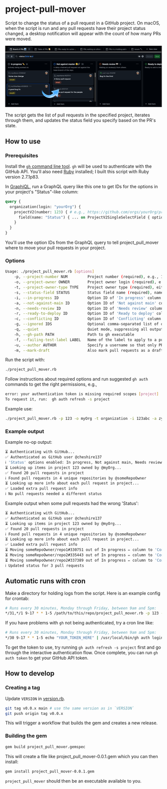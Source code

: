 # project-pull-mover

Script to change the status of a pull request in a GitHub project. On macOS, when the script is run and any pull
requests have their project status changed, a desktop notification will appear with the count of how many PRs were
moved.

![Screenshot of a GitHub project in kanban board layout with several columns. There is a blue arrow from a pull request in the left-most In Progress column pointing into the adjacent Not Against Master column.](./project-screenshot.png)

The script gets the list of pull requests in the specified project, iterates through them, and updates the status field you specify based on the PR's state.

## How to use

### Prerequisites

Install the [`gh` command line tool](https://cli.github.com/). `gh` will be used to authenticate with the GitHub API.
You'll also need [Ruby](https://www.ruby-lang.org/en/documentation/installation/) installed; I built this script
with Ruby version 2.7.1p83.

In [GraphiQL](https://docs.github.com/en/graphql/overview/explorer), run a GraphQL query like this one to get IDs for the options in your project's "Status"-like column:

```graphql
query {
  organization(login: "yourOrg") {
    projectV2(number: 123) { # e.g., https://github.com/orgs/yourOrg/projects/123
      field(name: "Status") { ... on ProjectV2SingleSelectField { options { name id } } }
    }
  }
}
```

You'll use the option IDs from the GraphQL query to tell project_pull_mover where to move your pull requests in your
project.

### Options

```sh
Usage: ./project_pull_mover.rb [options]
    -p, --project-number NUM         Project number (required), e.g., 123 for https://github.com/orgs/someorg/projects/123
    -o, --project-owner OWNER        Project owner login (required), e.g., someorg for https://github.com/orgs/someorg/projects/123
    -t, --project-owner-type TYPE    Project owner type (required), either 'user' or 'organization'
    -s, --status-field STATUS        Status field name (required), name of a single-select field in the project
    -i, --in-progress ID             Option ID of 'In progress' column for status field
    -a, --not-against-main ID        Option ID of 'Not against main' column for status field
    -n, --needs-review ID            Option ID of 'Needs review' column for status field
    -r, --ready-to-deploy ID         Option ID of 'Ready to deploy' column for status field
    -c, --conflicting ID             Option ID of 'Conflicting' column for status field
    -g, --ignored IDS                Optional comma-separated list of option IDs of columns like 'Blocked' or 'On hold' for status field
    -q, --quiet                      Quiet mode, suppressing all output except errors
    -h, --gh-path PATH               Path to gh executable
    -f, --failing-test-label LABEL   Name of the label to apply to a pull request that has failing required builds
    -u, --author AUTHOR              Specify a username so that only PRs in the project authored by that user are changed
    -m, --mark-draft                 Also mark pull requests as a draft when setting them to In Progress, Not Against Main, or Conflicting status.
```

Run the script with:

```sh
./project_pull_mover.rb
```

Follow instructions about required options and run suggested `gh auth` commands to get the right permissions, e.g.,

```sh
error: your authentication token is missing required scopes [project]
To request it, run:  gh auth refresh -s project
```

Example use:

```sh
./project_pull_mover.rb -p 123 -o myOrg -t organization -i 123abc -a zyx987 -n ab123cd -r a1b2c3 -c z9y8x7 -g "idkfa1,iddqd2" -s "Status"
```

### Example output

Example no-op output:

```sh
⏳ Authenticating with GitHub...
✅ Authenticated as GitHub user @cheshire137
ℹ️ 'Status' options enabled: In progress, Not against main, Needs review, Ready to deploy, Conflicting, Ignored
⏳ Looking up items in project 123 owned by @myOrg...
✅ Found 20 pull requests in project
ℹ️ Found pull requests in 4 unique repositories by @someRepoOwner
⏳ Looking up more info about each pull request in project...
✅ Loaded extra pull request info
ℹ️ No pull requests needed a different status
```

Example output when some pull requests had the wrong 'Status':

```sh
⏳ Authenticating with GitHub...
✅ Authenticated as GitHub user @cheshire137
⏳ Looking up items in project 123 owned by @myOrg...
✅ Found 20 pull requests in project
ℹ️ Found pull requests in 4 unique repositories by @someRepoOwner
⏳ Looking up more info about each pull request in project...
✅ Loaded extra pull request info
⏳ Moving someRepoOwner/repo1#330751 out of In progress ✏️ column to 'Conflicting'...
⏳ Moving someRepoOwner/repo2#335443 out of In progress ✏️ column to 'Conflicting'...
⏳ Moving someRepoOwner/repo2#337389 out of In progress ✏️ column to 'Conflicting'...
ℹ️ Updated status for 3 pull requests
```

## Automatic runs with cron

Make a directory for holding logs from the script. Here is an example config for crontab:

```sh
# Runs every 30 minutes, Monday through Friday, between 9am and 5pm:
*/31,*/1 9-17 * * 1-5 /path/to/this/repo/project_pull_mover.rb -p 123 -o myOrg -t organization -i 123abc -a zyx987 -n ab123cd -r a1b2c3 -c z9y8x7 -g "idkfa1,iddqd2" -s "Status" -q -h "/usr/local/bin/gh" >/path/to/your/log/directory/stdout.log 2>/path/to/your/log/directory/stderr.log
```

If you have problems with `gh` not being authenticated, try a cron line like:

```sh
# Runs every 30 minutes, Monday through Friday, between 9am and 5pm:
*/30 9-17 * * 1-5 echo "YOUR_TOKEN_HERE" | /usr/local/bin/gh auth login --with-token && /path/to/this/repo/project_pull_mover.rb -p 123 -o myOrg -t organization -i 123abc -a zyx987 -n ab123cd -r a1b2c3 -c z9y8x7 -g "idkfa1,iddqd2" -s "Status" -q -h "/usr/local/bin/gh" >/path/to/your/log/directory/stdout.log 2>/path/to/your/log/directory/stderr.log
```

To get the token to use, try running `gh auth refresh -s project` first and go through the interactive authentication
flow. Once complete, you can run `gh auth token` to get your GitHub API token.

## How to develop

### Creating a tag

Update `VERSION` in [version.rb](./lib/project_pull_mover/version.rb).

```sh
git tag v0.0.x main # use the same version as in `VERSION`
git push origin tag v0.0.x
```

This will trigger a workflow that builds the gem and creates a new release.

### Building the gem

```sh
gem build project_pull_mover.gemspec
```

This will create a file like project_pull_mover-0.0.1.gem which you can then install:

```sh
gem install project_pull_mover-0.0.1.gem
```

`project_pull_mover` should then be an executable available to you.
